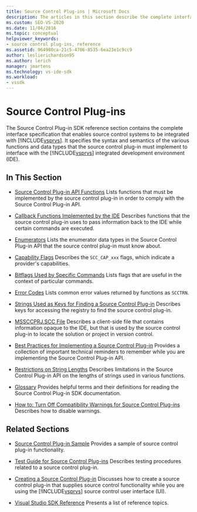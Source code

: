 ```yaml
---
title: Source Control Plug-ins | Microsoft Docs
description: The articles in this section describe the complete interface specification that enables source control systems to be integrated with Visual Studio.
ms.custom: SEO-VS-2020
ms.date: 11/04/2016
ms.topic: conceptual
helpviewer_keywords:
- source control plug-ins, reference
ms.assetid: 964980ca-21c5-4706-8535-6ea23e1c9cc9
author: leslierichardson95
ms.author: lerich
manager: jmartens
ms.technology: vs-ide-sdk
ms.workload:
- vssdk
---
```

# Source Control Plug-ins
The Source Control Plug-in SDK reference section contains the complete interface specification that enables source control systems to be integrated with [!INCLUDE[vsprvs](../code-quality/includes/vsprvs_md.md)]. It specifies the syntax and semantics of the various functions and data types that the source control plug-in must implement to interface with the [!INCLUDE[vsprvs](../code-quality/includes/vsprvs_md.md)] integrated development environment (IDE).

## In This Section
- [Source Control Plug-in API Functions](../extensibility/source-control-plug-in-api-functions.md)
 Lists functions that must be implemented by the source control plug-in in order to comply with the Source Control Plug-in API.

- [Callback Functions Implemented by the IDE](../extensibility/callback-functions-implemented-by-the-ide.md)
 Describes functions that the source control plug-in uses to pass information back to the IDE while certain commands are executed.

- [Enumerators](../extensibility/enumerators.md)
 Lists the enumerator data types in the Source Control Plug-in API that the source control plug-in must know about.

- [Capability Flags](../extensibility/capability-flags.md)
 Describes the `SCC_CAP_xxx` flags, which indicate a provider's capabilities.

- [Bitflags Used by Specific Commands](../extensibility/bitflags-used-by-specific-commands.md)
 Lists flags that are useful in the context of particular commands.

- [Error Codes](../extensibility/error-codes.md)
 Lists common error values returned by functions as `SCCTRN`.

- [Strings Used as Keys for Finding a Source Control Plug-in](../extensibility/strings-used-as-keys-for-finding-a-source-control-plug-in.md)
 Describes keys for accessing the registry to find the source control plug-in.

- [MSSCCPRJ.SCC File](../extensibility/mssccprj-scc-file.md)
 Describes a client-side file that contains information opaque to the IDE, but that is used by the source control plug-in to locate the solution or project in version control.

- [Best Practices for Implementing a Source Control Plug-in](../extensibility/best-practices-for-implementing-a-source-control-plug-in.md)
 Provides a collection of important technical reminders to remember while you are implementing the Source Control Plug-in API.

- [Restrictions on String Lengths](../extensibility/restrictions-on-string-lengths.md)
 Describes limitations in the Source Control Plug-in API on the lengths of strings used in various functions.

- [Glossary](../extensibility/source-control-plug-in-glossary.md)
 Provides helpful terms and their definitions for reading the Source Control Plug-in SDK documentation.

- [How to: Turn Off Compatibility Warnings for Source Control Plug-ins](../extensibility/how-to-turn-off-compatibility-warnings-for-source-control-plug-ins.md)
 Describes how to disable warnings.

## Related Sections
- [Source Control Plug-in Sample](https://www.microsoft.com/download/details.aspx?id=55984)
 Provides a sample of source control plug-in functionality.

- [Test Guide for Source Control Plug-ins](../extensibility/internals/test-guide-for-source-control-plug-ins.md)
 Describes testing procedures related to a source control plug-in.

- [Creating a Source Control Plug-in](../extensibility/internals/creating-a-source-control-plug-in.md)
 Discusses how to create a source control plug-in that supplies source control functionality while you are using the [!INCLUDE[vsprvs](../code-quality/includes/vsprvs_md.md)] source control user interface (UI).

- [Visual Studio SDK Reference](../extensibility/visual-studio-sdk-reference.md)
 Presents a list of reference topics.
